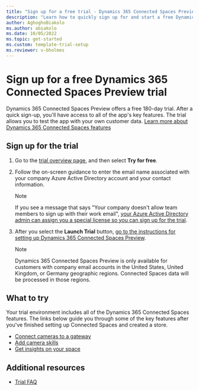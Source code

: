 ```yaml
---
title: "Sign up for a free trial - Dynamics 365 Connected Spaces Preview| Microsoft Docs"
description: "Learn how to quickly sign up for and start a free Dynamics 365 Connected Spaces Preview trial. Explore the app with tours and videos, and find additional learning resources."
author: AghoghoBiakolo
ms.author: abiakolo
ms.date: 10/05/2022
ms.topic: get-started
ms.custom: template-trial-setup 
ms.reviewer: v-bholmes
---
```


# Sign up for a free Dynamics 365 Connected Spaces Preview trial

Dynamics 365 Connected Spaces Preview offers a free 180-day trial. After a quick sign-up, you'll have access to all of the app's key features. The trial allows you to test the app 
with your own customer data. [Learn more about Dynamics 365 Connected Spaces features](index.md)

## Sign up for the trial

1. Go to the [trial overview page](https://dynamics.microsoft.com/connected-spaces/overview/), and then select **Try for free**.

2. Follow the on-screen guidance to enter the email name associated with your company Azure Active Directory account and your contact information.

    > [!NOTE]
    > If you see a message that says "Your company doesn't allow team members to sign up with their work email", [your Azure Active Directory admin can assign you a special license so you can sign up for the trial](trial-signup-admin.md).   

3. After you select the **Launch Trial** button, [go to the instructions for setting up Dynamics 365 Connected Spaces Preview](setup.md). 

    > [!NOTE]
    > Dynamics 365 Connected Spaces Preview is only available for customers with company email accounts in the United States, United Kingdom, or Germany geographic regions. Connected Spaces data will be processed in those regions. 

## What to try

Your trial environment includes all of the Dynamics 365 Connected Spaces features. The links below guide you through some of the key features after you've finished setting up Connected Spaces and created a store.

- [Connect cameras to a gateway](web-app-cameras-connect.md)
- [Add camera skills](web-app-cameras-add-skills.md)
- [Get insights on your space](web-app-get-insights.md)

## Additional resources

- [Trial FAQ](trial-faq.md)
